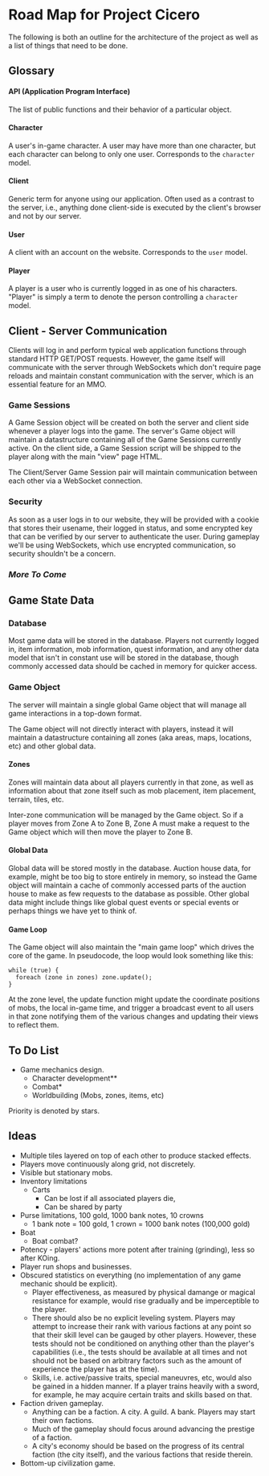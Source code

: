 # Road Map for Project Cicero

The following is both an outline for the architecture of the project as well as a list of things that need to be done.

## Glossary

#### API (Application Program Interface)

The list of public functions and their behavior of a particular object.

#### Character

A user's in-game character. A user may have more than one character, but each character can belong to only one user. Corresponds to the `character` model.

#### Client

Generic term for anyone using our application. Often used as a contrast to the server, i.e., anything done client-side is executed by the client's browser and not by our server.

#### User 

A client with an account on the website. Corresponds to the `user` model.

#### Player

A player is a user who is currently logged in as one of his characters. "Player" is simply a term to denote the person controlling a `character` model.

## Client - Server Communication

Clients will log in and perform typical web application functions through standard HTTP GET/POST requests. However, the game itself will communicate with the server through WebSockets which don't require page reloads and maintain constant communication with the server, which is an essential feature for an MMO. 

### Game Sessions

A Game Session object will be created on both the server and client side whenever a player logs into the game. The server's Game object will maintain a datastructure containing all of the Game Sessions currently active. On the client side, a Game Session script will be shipped to the player along with the main "view" page HTML.

The Client/Server Game Session pair will maintain communication between each other via a WebSocket connection. 

### Security

As soon as a user logs in to our website, they will be provided with a cookie that stores their usename, their logged in status, and some encrypted key that can be verified by our server to authenticate the user. During gameplay we'll be using WebSockets, which use encrypted communication, so security shouldn't be a concern.

### *More To Come*

## Game State Data

### Database

Most game data will be stored in the database. Players not currently logged in, item information, mob information, quest information, and any other data model that isn't in constant use will be stored in the database, though commonly accessed data should be cached in memory for quicker access.

### Game Object

The server will maintain a single global Game object that will manage all game interactions in a top-down format. 

The Game object will not directly interact with players, instead it will maintain a datastructure containing all zones (aka areas, maps, locations, etc) and other global data. 

#### Zones

Zones will maintain data about all players currently in that zone, as well as information about that zone itself such as mob placement, item placement, terrain, tiles, etc. 

Inter-zone communication will be managed by the Game object. So if a player moves from Zone A to Zone B, Zone A must make a request to the Game object which will then move the player to Zone B. 

#### Global Data

Global data will be stored mostly in the database. Auction house data, for example, might be too big to store entirely in memory, so instead the Game object will maintain a cache of commonly accessed parts of the auction house to make as few requests to the database as possible. Other global data might include things like global quest events or special events or perhaps things we have yet to think of.

#### Game Loop

The Game object will also maintain the "main game loop" which drives the core of the game. In pseudocode, the loop would look something like this:

    while (true) {
      foreach (zone in zones) zone.update();
    }

At the zone level, the update function might update the coordinate positions of mobs, the local in-game time, and trigger a broadcast event to all users in that zone notifying them of the various changes and updating their views to reflect them.

## To Do List

* Game mechanics design.
  * Character development**
  * Combat*
  * Worldbuilding (Mobs, zones, items, etc)

Priority is denoted by stars.

## Ideas
* Multiple tiles layered on top of each other to produce stacked effects.
* Players move continuously along grid, not discretely.
* Visible but stationary mobs.
* Inventory limitations
  * Carts
    * Can be lost if all associated players die,
    * Can be shared by party
* Purse limitations, 100 gold, 1000 bank notes, 10 crowns
  * 1 bank note = 100 gold, 1 crown = 1000 bank notes (100,000 gold)
* Boat
  * Boat combat?
* Potency - players' actions more potent after training (grinding), less so after KOing.
* Player run shops and businesses.
* Obscured statistics on everything (no implementation of any game mechanic should be explicit). 
  * Player effectiveness, as measured by physical damange or magical resistance for example, would rise gradually and be imperceptible to the player. 
  * There should also be no explicit leveling system. Players may attempt to increase their rank with various factions at any point so that their skill level can be gauged by other players. However, these tests should not be conditioned on anything other than the player's capabilities (i.e., the tests should be available at all times and not should not be based on arbitrary factors such as the amount of experience the player has at the time).
  * Skills, i.e. active/passive traits, special maneuvres, etc, would also be gained in a hidden manner. If a player trains heavily with a sword, for example, he may acquire certain traits and skills based on that.
* Faction driven gameplay.
  * Anything can be a faction. A city. A guild. A bank. Players may start their own factions. 
  * Much of the gameplay should focus around advancing the prestige of a faction. 
  * A city's economy should be based on the progress of its central faction (the city itself), and the various factions that reside therein.  
* Bottom-up civilization game.
